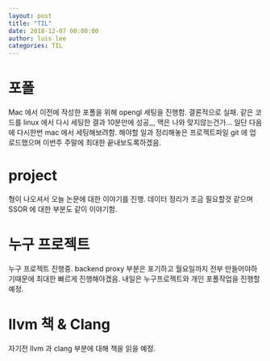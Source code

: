 ```yaml
---
layout: post
title: "TIL"
date: 2018-12-07 00:00:00
author: luis lee
categories: TIL
---
```


# 포폴

Mac 에서 이전에 작성한 포폴을 위해 opengl 세팅을 진행함.
결론적으로 실패. 같은 코드를 linux 에서 다시 세팅한 결과 10분만에 성공,,,
맥은 나와 맞지않는건가... 일단 다음에 다시한번 mac 에서 세팅해보려함.
해야할 일과 정리해놓은 프로젝트파일 git 에 업로드했으며 이번주 주말에 최대한 끝내보도록하겠음.

# project

형이 나오셔서 오늘 논문에 대한 이야기를 진행.
데이터 정리가 조금 필요할것 같으며 SSOR 에 대한 부분도 같이 이야기함.

# 누구 프로젝트

누구 프로젝트 진행중. backend proxy 부분은 포기하고 월요일까지 전부 만들어야하기때문에 최대한 빠르게 진행해야겠음.
내일은 누구프로젝트와 개인 포폴작업을 진행할 예정.

# llvm 책 & Clang

자기전 llvm 과 clang 부분에 대해 책을 읽을 예정.
